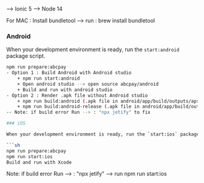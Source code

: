 --> Ionic 5
--> Node 14

For MAC : 
Install bundletool --> run : brew install bundletool
### Android

When your development environment is ready, run the `start:android` package script.

```sh
npm run prepare:abcpay
- Option 1 : Build Android with Android studio
    + npm run start:android
    + Open android studio --> open source abcpay/android
    + Build and run with android studio
- Option 2 : Render .apk file without Android studio 
    + npm run build:android (.apk file in android/app/build/outputs/aps/debug/app-debug.apk)
    + npm run build:android-release (.apk file in android/app/build/outputs/aps/release/app-release-unsigned.apk)
-- Note: if build error Run --> : "npx jetify" to fix

### iOS

When your development environment is ready, run the `start:ios` package script.

```sh
npm run prepare:abcpay
npm run start:ios
Build and run with Xcode
```
 Note: if build error Run --> : "npx jetify" -->  run npm run start:ios 